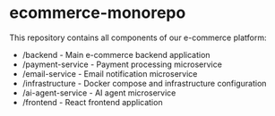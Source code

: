 # ecommerce-monorepo

This repository contains all components of our e-commerce platform:

- /backend - Main e-commerce backend application
- /payment-service - Payment processing microservice
- /email-service - Email notification microservice
- /infrastructure - Docker compose and infrastructure configuration
- /ai-agent-service - AI agent microservice
- /frontend - React frontend application